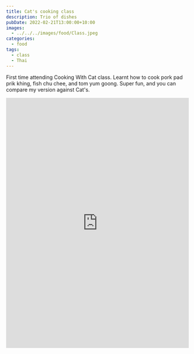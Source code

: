 ```yaml
---
title: Cat's cooking class
description: Trio of dishes
pubDate: 2022-02-21T13:00:00+10:00
images:
  - ../../../images/food/Class.jpeg
categories:
  - food
tags:
  - class
  - Thai
---
```


First time attending Cooking With Cat class. Learnt how to cook pork pad prik khing, fish chu chee, and tom yum goong. Super fun, and you can compare my version against Cat's.

<iframe src="https://www.facebook.com/plugins/post.php?href=https%3A%2F%2Fwww.facebook.com%2Fchris1.tham%2Fposts%2Fpfbid02TCN8Ud21RXYRtTZZhFgUpCsHMBw3SwG5SgG7q2tZy1oDV72EXQtc83EdhasvnWzJl&show_text=true&width=500" width="500" height="684" style="border:none;overflow:hidden" scrolling="no" frameborder="0" allowfullscreen="true" allow="autoplay; clipboard-write; encrypted-media; picture-in-picture; web-share"></iframe>

